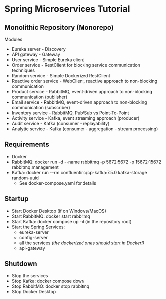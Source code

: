 # Spring Microservices Tutorial

## Monolithic Repository (Monorepo)

Modules
- Eureka server - Discovery
- API gateway - Gateway
- User service - Simple Eureka client
- Order service - RestClient for blocking service communication techniques
- Random service - Simple Dockerized RestClient
- Reactive order service - WebClient, reactive approach to non-blocking communication
- Product service - RabbitMQ, event-driven approach to non-blocking communication (publisher)
- Email service - RabbitMQ, event-driven approach to non-blocking communication (subscriber)
- Inventory service - RabbitMQ, Pub/Sub vs Point-To-Point
- Activity service - Kafka, event streaming approach (producer)
- Audit service - Kafka (consumer - replayability)
- Analytic service - Kafka (consumer - aggregation - stream processing)

## Requirements
- Docker
- RabbitMQ: docker run -d --name rabbitmq -p 5672:5672 -p 15672:15672 rabbitmq:management
- Kafka: docker run --rm confluentinc/cp-kafka:7.5.0 kafka-storage random-uuid
    - See docker-compose.yaml for details

## Startup
- Start Docker Desktop (if on Windows/MacOS)
- Start RabbitMQ: docker start rabbitmq
- Start Kafka: docker compose up -d (in the repository root)
- Start the Spring Services:
    - eureka-server
    - config-server
    - all the services _(the dockerized ones should start in Docker!)_
    - api-gateway

## Shutdown
- Stop the services
- Stop Kafka: docker compose down
- Stop RabbitMQ: docker stop rabbitmq
- Stop Docker Desktop
